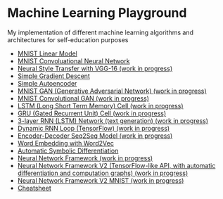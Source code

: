 # Machine Learning Playground

My implementation of different machine learning algorithms and architectures for
self-education purposes

* [MNIST Linear Model](mnist_linear.ipynb)
* [MNIST Convoluational Neural Network](mnist_conv.ipynb)
* [Neural Style Transfer with VGG-16 (work in progress)](neural_style_transfer.ipynb)
* [Simple Gradient Descent](gradient_descent.ipynb)
* [Simple Autoencoder](autoencoder_concept.ipynb)
* [MNIST GAN (Generative Adversarial Network) (work in progress)](gan.ipynb)
* [MNIST Convolutional GAN (work in progress)](gan_conv.ipynb)
* [LSTM (Long Short Term Memory) Cell (work in progress)](lstm.ipynb)
* [GRU (Gated Recurrent Unit) Cell (work in progress)](gru.ipynb)
* [3-layer RNN (LSTM) Network (text generation) (work in progress)](rnn.ipynb)
* [Dynamic RNN Loop (TensorFlow) (work in progress)](dynamic_rnn_loop.ipynb)
* [Encoder-Decoder Seq2Seq Model (work in progress)](pyformat_rnn.ipynb)
* [Word Embedding with Word2Vec](word_embedding.ipynb)
* [Automatic Symbolic Differentiation](automatic_symbolic_differentiation.ipynb)
* [Neural Network Framework (work in progress)](neural_network_framework.ipynb)
* [Neural Network Framework V2 (TensorFlow-like API, with automatic differentiation and computation graphs) (work in progress)](neural_network_framework_v2.ipynb)
* [Neural Network Framework V2 MNIST (work in progress)](neural_network_framework_v2_mnist.ipynb)
* [Cheatsheet](cheatsheet.ipynb)
